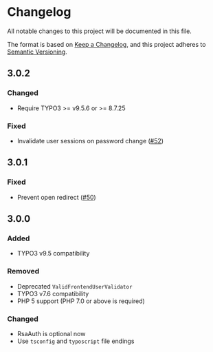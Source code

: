 # Changelog
All notable changes to this project will be documented in this file.

The format is based on [Keep a Changelog](https://keepachangelog.com/en/1.0.0/),
and this project adheres to [Semantic Versioning](https://semver.org/spec/v2.0.0.html).

## 3.0.2

### Changed

* Require TYPO3 >= v9.5.6 or >= 8.7.25

### Fixed

* Invalidate user sessions on password change ([#52](https://github.com/pagemachine/hairu/pull/52))

## 3.0.1

### Fixed

* Prevent open redirect ([#50](https://github.com/pagemachine/hairu/pull/50))

## 3.0.0

### Added

* TYPO3 v9.5 compatibility

### Removed

* Deprecated `ValidFrontendUserValidator`
* TYPO3 v7.6 compatibility
* PHP 5 support (PHP 7.0 or above is required)

### Changed

* RsaAuth is optional now
* Use `tsconfig` and `typoscript` file endings
